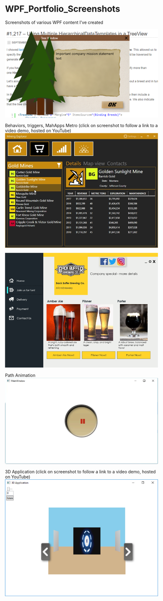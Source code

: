 # WPF_Portfolio_Screenshots
Screenshots of various WPF content I've created

![](images/WPF_Tree_Window.PNG)

Behaviors, triggers, MahApps Metro (click on screenshot to follow a link to a video demo, hosted on YouTube)
[![](images/MiningExplorer.gif)](https://youtu.be/kTmUGMvyAnY)


![](images/UI_Beer.png)

Path Animation
![](images/PathAnimation.gif)


3D Application (click on screenshot to follow a link to a video demo, hosted on YouTube)
[![Short Demo](images/3DApp_Screenshot.jpg)](https://youtu.be/GEKuQzlm6gY)
